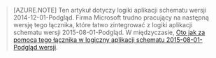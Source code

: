 > [AZURE.NOTE] Ten artykuł dotyczy logiki aplikacji schematu wersji 2014-12-01-Podgląd. Firma Microsoft trudno pracujący na następną wersję tego łącznika, które łatwo zintegrować z logiki aplikacji schematu wersji 2015-08-01-Podgląd. W międzyczasie, [Oto jak za pomocą tego łącznika w logiczny aplikacji schematu 2015-08-01-Podgląd wersji](https://blogs.msdn.microsoft.com/logicapps/2016/02/25/accessing-v1-apis-and-biztalk-apis-from-logic-apps/). 